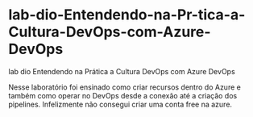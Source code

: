 # lab-dio-Entendendo-na-Pr-tica-a-Cultura-DevOps-com-Azure-DevOps
lab dio Entendendo na Prática a Cultura DevOps com Azure DevOps


Nesse laboratório foi ensinado como criar recursos dentro do Azure e também como operar no DevOps desde a conexão até a criação dos pipelines. Infelizmente não consegui criar uma conta free na azure.
